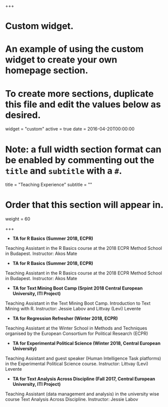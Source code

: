 +++
# Custom widget.
# An example of using the custom widget to create your own homepage section.
# To create more sections, duplicate this file and edit the values below as desired.
widget = "custom"
active = true
date = 2016-04-20T00:00:00

# Note: a full width section format can be enabled by commenting out the `title` and `subtitle` with a `#`.
title = "Teaching Experience"
subtitle = ""

# Order that this section will appear in.
weight = 60

+++
+ **TA for R Basics (Summer 2018, ECPR)**

Teaching Assistant in the R Basics course at the 2018 ECPR Method School in Budapest. Instructor: Akos Mate

+ **TA for R Basics (Summer 2018, ECPR)**

Teaching Assistant in the R Basics course at the 2018 ECPR Method School in Budapest. Instructor: Akos Mate

+ **TA for Text Mining Boot Camp (Srpint 2018 Central European University, ITI Project)**

Teaching Assistant in the Text Mining Boot Camp. Introduction to Text Mining with R. Instructor: Jessie Labov and Littvay (Levi) Levente

+ **TA for Regression Refresher (Winter 2018, ECPR)**

Teaching Assistant at the Winter School in Methods and Techniques organised by the European Consortium for Political Research (ECPR)

+ **TA for Experimental Political Science (Winter 2018, Central European University)**

Teaching Assistant and guest speaker (Human Intelligence Task platforms) in the Experimental Political Science course. Instructor: Littvay (Levi) Levente

+ **TA for Text Analysis Across Discipline (Fall 2017, Central European University, ITI Project)**

Teaching Assistant (data management and analysis) in the university wise course Text Analysis Across Discipline. Instructor: Jessie Labov
